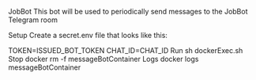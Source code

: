 JobBot
This bot will be used to periodically send messages to the JobBot Telegram room

Setup
Create a secret.env file that looks like this:

TOKEN=ISSUED_BOT_TOKEN
CHAT_ID=CHAT_ID
Run
sh dockerExec.sh
Stop
docker rm -f messageBotContainer
Logs
docker logs messageBotContainer